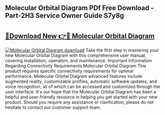 ## Molecular Orbital Diagram PDf Free Download - Part-2H3 Service Owner Guide S7y8g

# <h2><a href="http://dfo1gdy.blite.top/?on=Molecular+Orbital+Diagram">🔗Download New 👉🔴 Molecular Orbital Diagram</a></h2>

[![Molecular Orbital Diagram download](https://i.imgur.com/lujVjoI.png)](http://dfo1gdy.blite.top/?on=Molecular+Orbital+Diagram)
Take the first step in mastering your new Molecular Orbital Diagram with this comprehensive user manual, covering installation, operation, and maintenance. Important Information Regarding Connectivity Requirements Molecular Orbital Diagram This product requires specific connectivity requirements for optimal performance. Molecular Orbital Diagram advanced features include augmented reality, customizable profiles, automatic software updates, and voice recognition, all of which can be accessed and customized through the user interface. It's our hope that the Molecular Orbital Diagram has been a helpful and user-friendly resource in helping you get started with your new product. Should you require any assistance or clarification, please do not hesitate to contact our customer support team.
